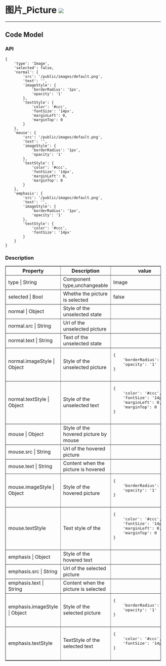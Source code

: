 # 图片\_Picture ![](/assets/Picture-icon.png)

---

## Code Model

### API
```
{
    'type': 'Image',
    'selected': false,
    'normal': {
        'src': '/public/images/default.png',
        'text': '',
        'imageStyle': {
            'borderRadius': '1px',
            'opacity': '1'
        },
        'textStyle': {
            'color': '#ccc',
            'fontSize': '14px',
            'marginLeft': 0,
            'marginTop': 0
        }
    },
    'mouse': {
        'src': '/public/images/default.png',
        'text': '',
        'imageStyle': {
            'borderRadius': '1px',
            'opacity': '1'
        },
        'textStyle': {
            'color': '#ccc',
            'fontSize': '14px',
            'marginLeft': 0,
            'marginTop': 0
        }
    },
    'emphasis': {
        'src': '/public/images/default.png',
        'text': '',
        'imageStyle': {
            'borderRadius': '1px',
            'opacity': '1'
        },
        'textStyle': {
            'color': '#ccc',
            'fontSize': '14px'
        }
    }
}
```

### Description

<table border="1">
    <tr>
       <th width="30%">Property</th>
   		<th width="30%">Description</th>
   		<th> value </th>
    </tr>
    <tr>
        <td>type | String </td>
        <td> 	Component type,unchangeable </td>
        <td>Image </td>
    </tr>
    <tr>
        <td>selected | Bool </td>
        <td> Whethe the picture is selected </td>
        <td> false </td>
    </tr>
    <tr>
        <td>normal | Object </td>
        <td>Style of the unselected state</td>
        <td> </td>
    </tr>
    <tr>
        <td>normal.src | String </td>
        <td>Url of the unselected picture </td>
        <td> </td>
    </tr>
    <tr>
        <td>normal.text | String </td>
        <td>Text of the unselected state </td>
        <td> </td>
    <tr>
        <td>normal.imageStyle | Object </td>
        <td>	Style of the unselected picture </td>
        <td><pre>
{
    'borderRadius': '1px',
    'opacity': '1'
}
        </pre></td>
    </tr>
    <tr>
        <td>normal.textStyle | Object</td>
        <td> Style of the unselected text
</td>
        <td><pre>
{
    'color': '#ccc',
    'fontSize': '14px',
    'marginLeft': 0,
    'marginTop': 0
}
        </pre></td>
    </tr>
    <tr>
        <td> mouse | Object  </td>
        <td>Style of the hovered picture by mouse </td>
        <td> </td>
    </tr>
    <tr>
        <td> mouse.src | String </td>
        <td>Url of the hovered picture </td>
        <td> </td>
    </tr>
    <tr>
        <td> mouse.text | String </td>
        <td>	Content when the picture is hovered</td>
        <td> </td>
    <tr>
        <td> mouse.imageStyle | Object </td>
        <td>Style of the hovered picture</td>
        <td><pre>
{
    'borderRadius': '1px',
    'opacity': '1'
}
        </pre></td>
    </tr>
    <tr>
        <td> mouse.textStyle </td>
        <td> Text style of the </td>
        <td><pre>
{
    'color': '#ccc',
    'fontSize': '14px',
    'marginLeft': 0,
    'marginTop': 0
}
        </pre></td>
    </tr>
    <tr>
        <td>emphasis | Object </td>
        <td>	Style of the hovered text </td>
        <td> </td>
    </tr>
    <tr>
        <td>emphasis.src | String </td>
        <td>Url of the selected picture </td>
        <td> </td>
    </tr>
    <tr>
        <td>emphasis.text | String </td>
        <td>	Content when the picture is selected</td>
        <td> </td>
    </tr>
    <tr>
        <td>emphasis.imageStyle | Object </td>
        <td>Style of the selected picture</td>
        <td><pre>
{
    'borderRadius': '1px',
    'opacity': '1'
}
        </pre></td>
    </tr>
    <tr>
        <td>emphasis.textStyle</td>
        <td>TextStyle of the selected text </td>
        <td><pre>
{
    'color': '#ccc',
    'fontSize': '14px'
}
        </pre></td>
    </tr>
</table>




